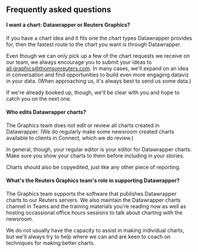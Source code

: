 ## Frequently asked questions

#### I want a chart: Datawrapper or Reuters Graphics?

If you have a chart idea and it fits one the chart types Datawrapper provides for, then the fastest route to the chart you want is through Datawrapper.

Even though we can only pick up a few of the chart requests we receive on our team, we always encourage you to submit your ideas to [all.graphics@thomsonreuters.com](mailto:all.graphics@thomsonreuters.com). In many cases, we'll expand on an idea in conversation and find opportunities to build even more engaging dataviz in your data. (When approaching us, it's always best to send us some data.)

If we're already booked up, though, we'll be clear with you and hope to catch you on the next one.

#### Who edits Datawrapper charts?

The Graphics team does not edit or review all charts created in Datawrapper. (We do regularly make some newsroom created charts available to clients in Connect, which we _do_ review.)

In general, though, your regular editor is your editor for Datawrapper charts. Make sure you show your charts to them before including in your stories.

Charts should also be copyedited, just like any other piece of reporting.

#### What's the Reuters Graphics team's role in supporting Datawrapper?

The Graphics team supports the software that publishes Datawrapper charts to our Reuters servers. We also maintain the Datawrapper charts channel in Teams and the training materials you're reading now as well as hosting occassional office hours sessions to talk about charting with the newsroom.

We do not usually have the capacity to assist in making individual charts, but we'll always try to help where we can and are keen to coach on techniques for making better charts.


